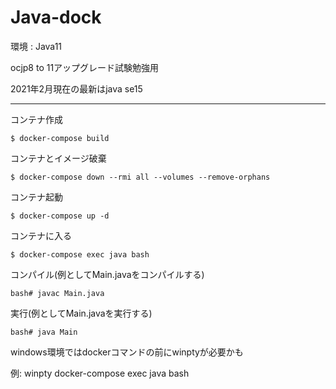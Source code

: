 # Java-dock

環境 : Java11

ocjp8 to 11アップグレード試験勉強用

2021年2月現在の最新はjava se15

_____________________________________
コンテナ作成

```
$ docker-compose build
```

コンテナとイメージ破棄

```
$ docker-compose down --rmi all --volumes --remove-orphans
```

コンテナ起動

```
$ docker-compose up -d
```

コンテナに入る

```
$ docker-compose exec java bash
```

コンパイル(例としてMain.javaをコンパイルする)

```
bash# javac Main.java
```

実行(例としてMain.javaを実行する)

```
bash# java Main
```

windows環境ではdockerコマンドの前にwinptyが必要かも

例: winpty docker-compose exec java bash
